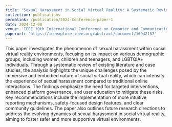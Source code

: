 ```yaml
---
title: "Sexual Harassment in Social Virtual Reality: A Systematic Review"
collection: publications
permalink: /publication/2024-Conference-paper-1
date: 2024-12-08
venue: 'IEEE 10th International Conference on Computer and Communications (ICCC)'
paperurl: 'https://ieeexplore.ieee.org/abstract/document/10942157'
---
```


This paper investigates the phenomenon of sexual harassment within social virtual reality environments, focusing on its impact on various demographic groups, including women, children and teenagers, and LGBTQIA+ individuals. Through a systematic review of existing literature and case studies, the analysis highlights the unique challenges posed by the immersive and embodied nature of social virtual reality, which can intensify the experience of sexual harassment compared to traditional online interactions. The findings emphasize the need for targeted interventions, enhanced platform governance, and user education to mitigate these risks. Key recommendations include the implementation of more intuitive reporting mechanisms, safety-focused design features, and clear community guidelines. The paper also outlines future research directions to address the evolving dynamics of sexual harassment in social virtual reality, aiming to foster safer and more supportive virtual environments.

